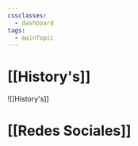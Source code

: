 ```yaml
---
cssclasses:
  - dashboard
tags:
  - mainTopic
---
```

# [[History's]]
![[History's]]
# [[Redes Sociales]]




